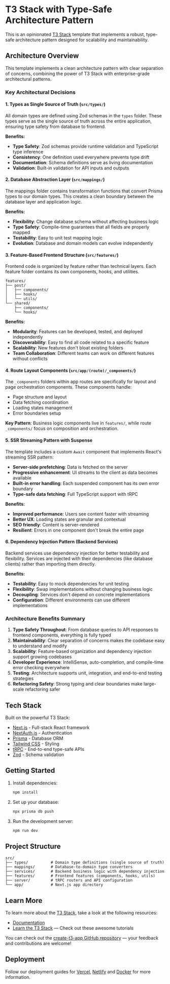 # T3 Stack with Type-Safe Architecture Pattern

This is an opinionated [T3 Stack](https://create.t3.gg/) template that implements a robust, type-safe architecture pattern designed for scalability and maintainability.

## Architecture Overview

This template implements a clean architecture pattern with clear separation of concerns, combining the power of T3 Stack with enterprise-grade architectural patterns.

### Key Architectural Decisions

#### 1. Types as Single Source of Truth (`src/types/`)
All domain types are defined using Zod schemas in the `types` folder. These types serve as the single source of truth across the entire application, ensuring type safety from database to frontend.

**Benefits:**
- **Type Safety**: Zod schemas provide runtime validation and TypeScript type inference
- **Consistency**: One definition used everywhere prevents type drift
- **Documentation**: Schema definitions serve as living documentation
- **Validation**: Built-in validation for API inputs and outputs

#### 2. Database Abstraction Layer (`src/mappings/`)
The mappings folder contains transformation functions that convert Prisma types to our domain types. This creates a clean boundary between the database layer and application logic.

**Benefits:**
- **Flexibility**: Change database schema without affecting business logic
- **Type Safety**: Compile-time guarantees that all fields are properly mapped
- **Testability**: Easy to unit test mapping logic
- **Evolution**: Database and domain models can evolve independently

#### 3. Feature-Based Frontend Structure (`src/features/`)
Frontend code is organized by feature rather than technical layers. Each feature folder contains its own components, hooks, and utilities.

```
features/
├── post/
│   ├── components/
│   ├── hooks/
│   └── utils/
└── shared/
    ├── components/
    └── hooks/
```

**Benefits:**
- **Modularity**: Features can be developed, tested, and deployed independently
- **Discoverability**: Easy to find all code related to a specific feature
- **Scalability**: New features don't bloat existing folders
- **Team Collaboration**: Different teams can work on different features without conflicts

#### 4. Route Layout Components (`src/app/(route)/_components/`)
The `_components` folders within app routes are specifically for layout and page orchestration components. These components handle:
- Page structure and layout
- Data fetching coordination
- Loading states management
- Error boundaries setup

**Key Pattern**: Business logic components live in `features/`, while route `_components/` focus on composition and orchestration.

#### 5. SSR Streaming Pattern with Suspense
The template includes a custom `Await` component that implements React's streaming SSR pattern:
- **Server-side prefetching**: Data is fetched on the server
- **Progressive enhancement**: UI streams to the client as data becomes available
- **Built-in error handling**: Each suspended component has its own error boundary
- **Type-safe data fetching**: Full TypeScript support with tRPC

**Benefits:**
- **Improved performance**: Users see content faster with streaming
- **Better UX**: Loading states are granular and contextual
- **SEO friendly**: Content is server-rendered
- **Resilient**: Errors in one component don't break the entire page

#### 6. Dependency Injection Pattern (Backend Services)
Backend services use dependency injection for better testability and flexibility. Services are injected with their dependencies (like database clients) rather than importing them directly.

**Benefits:**
- **Testability**: Easy to mock dependencies for unit testing
- **Flexibility**: Swap implementations without changing business logic
- **Decoupling**: Services don't depend on concrete implementations
- **Configuration**: Different environments can use different implementations

### Architecture Benefits Summary

1. **Type Safety Throughout**: From database queries to API responses to frontend components, everything is fully typed
2. **Maintainability**: Clear separation of concerns makes the codebase easy to understand and modify
3. **Scalability**: Feature-based organization and dependency injection support growing codebases
4. **Developer Experience**: IntelliSense, auto-completion, and compile-time error checking everywhere
5. **Testing**: Architecture supports unit, integration, and end-to-end testing strategies
6. **Refactoring Safety**: Strong typing and clear boundaries make large-scale refactoring safer

## Tech Stack

Built on the powerful T3 Stack:
- [Next.js](https://nextjs.org) - Full-stack React framework
- [NextAuth.js](https://next-auth.js.org) - Authentication
- [Prisma](https://prisma.io) - Database ORM
- [Tailwind CSS](https://tailwindcss.com) - Styling
- [tRPC](https://trpc.io) - End-to-end type-safe APIs
- [Zod](https://zod.dev) - Schema validation

## Getting Started

1. Install dependencies:
   ```bash
   npm install
   ```

2. Set up your database:
   ```bash
   npx prisma db push
   ```

3. Run the development server:
   ```bash
   npm run dev
   ```

## Project Structure

```
src/
├── types/          # Domain type definitions (single source of truth)
├── mappings/       # Database-to-domain type converters
├── services/       # Backend business logic with dependency injection
├── features/       # Frontend features (components, hooks, utils)
├── server/         # tRPC routers and API configuration
└── app/            # Next.js app directory
```

## Learn More

To learn more about the [T3 Stack](https://create.t3.gg/), take a look at the following resources:

- [Documentation](https://create.t3.gg/)
- [Learn the T3 Stack](https://create.t3.gg/en/faq#what-learning-resources-are-currently-available) — Check out these awesome tutorials

You can check out the [create-t3-app GitHub repository](https://github.com/t3-oss/create-t3-app) — your feedback and contributions are welcome!

## Deployment

Follow our deployment guides for [Vercel](https://create.t3.gg/en/deployment/vercel), [Netlify](https://create.t3.gg/en/deployment/netlify) and [Docker](https://create.t3.gg/en/deployment/docker) for more information.
